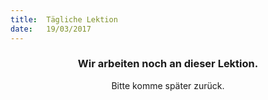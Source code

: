 ```yaml
---
title:  Tägliche Lektion
date:   19/03/2017
---
```


### <center>Wir arbeiten noch an dieser Lektion.</center>
<center>Bitte komme später zurück.</center>
